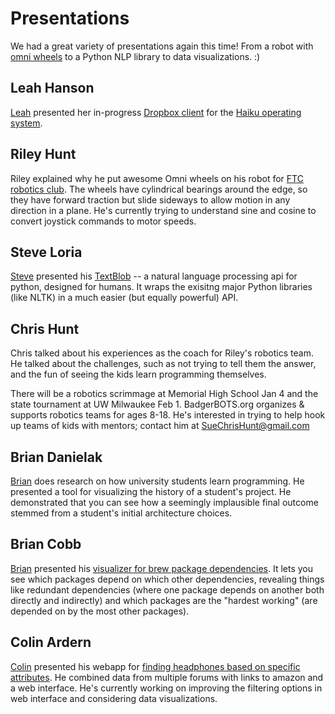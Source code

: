 # Presentations

We had a great variety of presentations again this time!
From a robot with [omni wheels](http://en.wikipedia.org/wiki/Omni_wheel) to a Python NLP library to data visualizations. :)

## Leah Hanson

[Leah](http://blog.leahhanson.us/) presented her in-progress [Dropbox client](https://github.com/astrieanna/haiku-dropbox-client)
for the [Haiku operating system](https://www.haiku-os.org/).

## Riley Hunt

Riley explained why he put awesome Omni wheels on his robot
for [FTC robotics club](http://www.usfirst.org/roboticsprograms/ftc).
The wheels have cylindrical bearings around the edge,
so they have forward traction but slide sideways to allow motion in any direction in a plane.
He's currently trying to understand sine and cosine to convert joystick commands to motor speeds.

## Steve Loria

[Steve](http://www.stevenloria.com/) presented his [TextBlob](https://textblob.readthedocs.org/en/latest/) -- a natural language processing api for python, designed for humans.
It wraps the exisitng major Python libraries (like NLTK) in a much easier (but equally powerful) API.

## Chris Hunt

Chris talked about his experiences as the coach for Riley's robotics team.
He talked about the challenges, such as not trying to tell them the answer,
and the fun of seeing the kids learn programming themselves.

There will be a robotics scrimmage at Memorial High School Jan 4 and the state tournament at UW Milwaukee Feb 1.
BadgerBOTS.org organizes & supports robotics teams for ages 8-18.
He's interested in trying to help hook up teams of kids with mentors; contact him at SueChrisHunt@gmail.com

## Brian Danielak

[Brian](http://briandk.com/) does research on how university students learn programming.
He presented a tool for visualizing the history of a student's project.
He demonstrated that you can see how a seemingly implausible final outcome
stemmed from a student's initial architecture choices.

## Brian Cobb

[Brian](https://github.com/bcobb) presented his [visualizer for brew package dependencies](https://github.com/bcobb/brew_dg/).
It lets you see which packages depend on which other dependencies,
revealing things like redundant dependencies (where one package depends on another both directly and indirectly)
and which packages are the "hardest working" (are depended on by the most other packages).

## Colin Ardern

[Colin](https://github.com/cardern) presented his webapp for [finding headphones based on specific attributes](http://headfonica.com).
He combined data from multiple forums with links to amazon and a web interface.
He's currently working on improving the filtering options in web interface and considering data visualizations.

